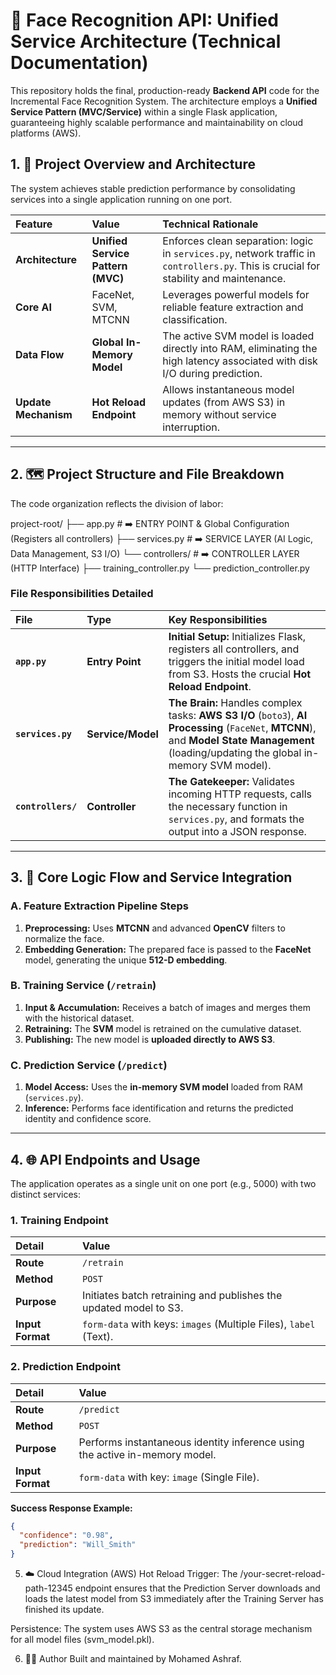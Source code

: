 # 🚀 Face Recognition API: Unified Service Architecture (Technical Documentation)

This repository holds the final, production-ready **Backend API** code for the Incremental Face Recognition System. The architecture employs a **Unified Service Pattern (MVC/Service)** within a single Flask application, guaranteeing highly scalable performance and maintainability on cloud platforms (AWS).

## 1. 🌟 Project Overview and Architecture

The system achieves stable prediction performance by consolidating services into a single application running on one port.

| Feature | Value | Technical Rationale |
| :--- | :--- | :--- |
| **Architecture** | **Unified Service Pattern (MVC)** | Enforces clean separation: logic in `services.py`, network traffic in `controllers.py`. This is crucial for stability and maintenance. |
| **Core AI** | FaceNet, SVM, MTCNN | Leverages powerful models for reliable feature extraction and classification. |
| **Data Flow** | **Global In-Memory Model** | The active SVM model is loaded directly into RAM, eliminating the high latency associated with disk I/O during prediction. |
| **Update Mechanism** | **Hot Reload Endpoint** | Allows instantaneous model updates (from AWS S3) in memory without service interruption. |

---

## 2. 🗺️ Project Structure and File Breakdown

The code organization reflects the division of labor:

project-root/ ├── app.py # ➡️ ENTRY POINT & Global Configuration (Registers all controllers) ├── services.py # ➡️ SERVICE LAYER (AI Logic, Data Management, S3 I/O) └── controllers/ # ➡️ CONTROLLER LAYER (HTTP Interface) ├── training_controller.py └── prediction_controller.py


### File Responsibilities Detailed

| File | Type | Key Responsibilities |
| :--- | :--- | :--- |
| **`app.py`** | **Entry Point** | **Initial Setup:** Initializes Flask, registers all controllers, and triggers the initial model load from S3. Hosts the crucial **Hot Reload Endpoint**. |
| **`services.py`** | **Service/Model** | **The Brain:** Handles complex tasks: **AWS S3 I/O** (`boto3`), **AI Processing** (`FaceNet`, **MTCNN**), and **Model State Management** (loading/updating the global in-memory SVM model). |
| **`controllers/`** | **Controller** | **The Gatekeeper:** Validates incoming HTTP requests, calls the necessary function in `services.py`, and formats the output into a JSON response. |

---

## 3. 🧠 Core Logic Flow and Service Integration

### A. Feature Extraction Pipeline Steps

1.  **Preprocessing:** Uses **MTCNN** and advanced **OpenCV** filters to normalize the face.
2.  **Embedding Generation:** The prepared face is passed to the **FaceNet** model, generating the unique **512-D embedding**.

### B. Training Service (`/retrain`)

1.  **Input & Accumulation:** Receives a batch of images and merges them with the historical dataset.
2.  **Retraining:** The **SVM** model is retrained on the cumulative dataset.
3.  **Publishing:** The new model is **uploaded directly to AWS S3**.

### C. Prediction Service (`/predict`)

1.  **Model Access:** Uses the **in-memory SVM model** loaded from RAM (`services.py`).
2.  **Inference:** Performs face identification and returns the predicted identity and confidence score.

---

## 4. 🌐 API Endpoints and Usage

The application operates as a single unit on one port (e.g., 5000) with two distinct services:

### 1. Training Endpoint

| Detail | Value |
| :--- | :--- |
| **Route** | `/retrain` |
| **Method** | `POST` |
| **Purpose** | Initiates batch retraining and publishes the updated model to S3. |
| **Input Format** | `form-data` with keys: `images` (Multiple Files), `label` (Text). |

### 2. Prediction Endpoint

| Detail | Value |
| :--- | :--- |
| **Route** | `/predict` |
| **Method** | `POST` |
| **Purpose** | Performs instantaneous identity inference using the active in-memory model. |
| **Input Format** | `form-data` with key: `image` (Single File). |

**Success Response Example:**

```json
{
  "confidence": "0.98",
  "prediction": "Will_Smith"
}
```
5. ☁️ Cloud Integration (AWS)
Hot Reload Trigger: The /your-secret-reload-path-12345 endpoint ensures that the Prediction Server downloads and loads the latest model from S3 immediately after the Training Server has finished its update.

Persistence: The system uses AWS S3 as the central storage mechanism for all model files (svm_model.pkl).

6. 🧑‍💻 Author
Built and maintained by Mohamed Ashraf.
